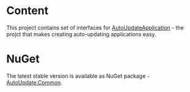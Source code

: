 # Content
This project contains set of interfaces for [AutoUpdateApplication](https://github.com/csharp-today/AutoUpdateApplication) - the projct that makes creating auto-updating applications easy.

# NuGet
The latest stable version is available as NuGet package - [AutoUpdate.Common](https://www.nuget.org/packages/AutoUpdate.Common/).
